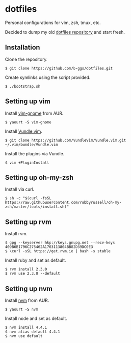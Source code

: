 # dotfiles
Personal configurations for vim, zsh, tmux, etc.

Decided to dump my old [dotfiles repository](https://github.com/b-ggs/dotfiles-old) and start fresh.

## Installation
Clone the repository.
```
$ git clone https://github.com/b-ggs/dotfiles.git
```

Create symlinks using the script provided.
```
$ ./bootstrap.sh
```

## Setting up vim
Install [vim-gnome](https://aur.archlinux.org/packages/vim-gnome/) from AUR.
```
$ yaourt -S vim-gnome
```

Install [Vundle.vim](https://github.com/VundleVim/Vundle.vim).
```
$ git clone https://github.com/VundleVim/Vundle.vim.git ~/.vim/bundle/Vundle.vim
```

Install the plugins via Vundle.
```
$ vim +PluginInstall
```

## Setting up oh-my-zsh
Install via curl.
```
$ sh -c "$(curl -fsSL https://raw.githubusercontent.com/robbyrussell/oh-my-zsh/master/tools/install.sh)"
```

## Setting up rvm
Install rvm.
```
$ gpg --keyserver hkp://keys.gnupg.net --recv-keys 409B6B1796C275462A1703113804BB82D39DC0E3
$ \curl -sSL https://get.rvm.io | bash -s stable
```

Install ruby and set as default.
```
$ rvm install 2.3.0
$ rvm use 2.3.0 --default
```

## Setting up nvm
Install [nvm](https://aur.archlinux.org/packages/nvm/) from AUR.
```
$ yaourt -S nvm
```

Install node and set as default.
```
$ nvm install 4.4.1
$ nvm alias default 4.4.1
$ nvm use default
```
